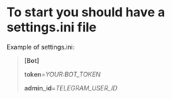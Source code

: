 # To start you should have a settings.ini file
Example of settings.ini:

<blockquote>

**[Bot]**

**token**=*YOUR:BOT_TOKEN*

**admin_id**=*TELEGRAM_USER_ID* 
</blockquote>
